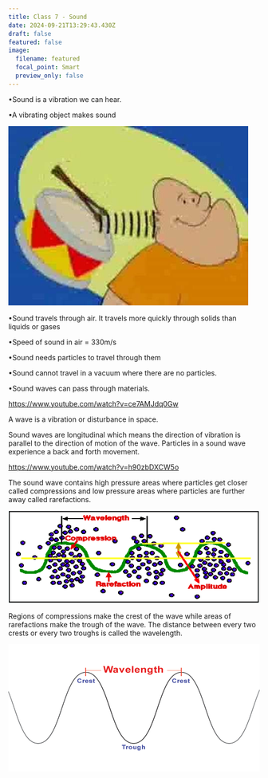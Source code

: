 ```yaml
---
title: Class 7 - Sound
date: 2024-09-21T13:29:43.430Z
draft: false
featured: false
image:
  filename: featured
  focal_point: Smart
  preview_only: false
---
```

<!--StartFragment-->

•Sound is a vibration we can hear.

•A vibrating object makes sound

![](sound_vibration.jpg)

•Sound travels through air. It travels more quickly through solids than liquids or gases

•Speed of sound in air = 330m/s

•Sound needs particles to travel through them

•Sound cannot travel in a vacuum where there are no particles.

•Sound waves can pass through materials. 

<https://www.youtube.com/watch?v=ce7AMJdq0Gw>

A wave is a vibration or disturbance in space. 

S﻿ound waves are longitudinal which means the direction of vibration is parallel to the direction of motion of the wave. Particles in a sound wave experience a back and forth movement. 

<https://www.youtube.com/watch?v=h90zbDXCW5o>

The sound wave contains high pressure areas where particles get closer called compressions and low pressure areas where particles are further away called rarefactions. 

![](compressions_rarefactions.gif)

Regions of compressions make the crest of the wave while areas of rarefactions make the trough of the wave. The distance between every two crests or every two troughs is called the wavelength.

![](wavelength.png)